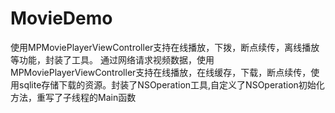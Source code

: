 # MovieDemo
使用MPMoviePlayerViewController支持在线播放，下拨，断点续传，离线播放等功能，封装了工具。
通过网络请求视频数据，使用MPMoviePlayerViewController支持在线播放，在线缓存，下载，断点续传，使用sqlite存储下载的资源。封装了NSOperation工具,自定义了NSOperation初始化方法，重写了子线程的Main函数
